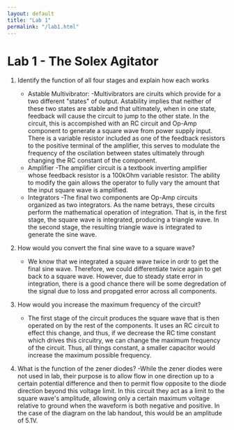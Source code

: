 ```yaml
---
layout: default
title: "Lab 1"
permalink: "/lab1.html"
---
```


Lab 1 - The Solex Agitator
==========================

1. Identify the function of all four stages and explain how each works
    - Astable Multivibrator:
	-Multivibrators are ciruits which provide for a two different "states" of output. Astability implies that neither of these two states are stable and that ultimately, when in one state, feedback will cause the circuit to jump to the other state. In the circuit, this is accompished with an RC circuit and Op-Amp component to generate a square wave from power supply input. There is a variable resistor included as one of the feedback resistors to the positive terminal of the amplifier, this serves to modulate the frequency of the oscilation between states ultimately through changing the RC constant of the component.
    - Amplifier
	-The amplifier circuit is a textbook inverting amplifier whose feedback resistor is a 100kOhm variable resistor. The ability to modify the gain allows the operator to fully vary the amount that the input square wave is amplified.  
    - Integrators 
	-The final two components are Op-Amp circuits organized as two integrators. As the name betrays, these circuits perform the mathematical operation of integration. That is, in the first stage, the square wave is integrated, producing a triangle wave. In the second stage, the resulting triangle wave is integrated to generate the sine wave.


2. How would you convert the final sine wave to a square wave? 
    - We know that we integrated a square wave twice in ordr to get the final sine wave. Therefore, we could differentiate twice again to get back to a square wave. However, due to steady state error in integration, there is a good chance there will be some degredation of the signal due to loss and propgated error across all components. 

3. How would you increase the maximum frequency of the circuit? 
    - The first stage of the circuit produces the square wave that is then operated on by the rest of the components. It uses an RC circuit to effect this change, and thus, if we decrease the RC time constant which drives this circuitry, we can change the maximum frequency of the circuit. Thus, all things constant, a smaller capacitor would increase the maximum possible frequency.

4. What is the function of the zener diodes? 
    -While the zener diodes were not used in lab, their purpose is to allow flow in one direction up to a certain potential difference and then to permit flow opposite to the diode direction beyond this voltage limit. In this circuit they act as a limit to the square wave's amplitude, allowing only a certain maximum voltage relative to ground when the waveform is both negative and positive. In the case of the diagram on the lab handout, this would be an amplitude of 5.1V. 
